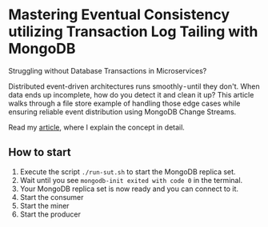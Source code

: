 # Mastering Eventual Consistency utilizing Transaction Log Tailing with MongoDB

Struggling without Database Transactions in Microservices?

Distributed event-driven architectures runs smoothly - until they don't. When data ends up incomplete, how do you detect it and clean it up?  This article walks through a file store example of handling those edge cases while ensuring reliable event distribution using MongoDB Change Streams.

Read my [article](https://medium.com/@kinneko-de/22cf9bf9e712), where I explain the concept in detail.

## How to start

1. Execute the script `./run-sut.sh` to start the MongoDB replica set. 
2. Wait until you see `mongodb-init exited with code 0` in the terminal.
3. Your MongoDB replica set is now ready and you can connect to it.
4. Start the consumer
5. Start the miner
6. Start the producer